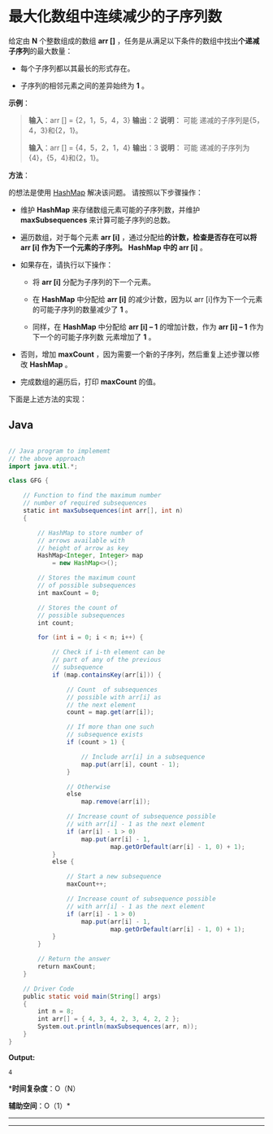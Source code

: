 # 最大化数组中连续减少的子序列数

给定由 **N** 个整数组成的数组 **arr []** ，任务是从满足以下条件的数组中找出**个递减子序列**的最大数量：

*   每个子序列都以其最长的形式存在。

*   子序列的相邻元素之间的差异始终为 **1** 。

**示例**：

> **输入**：arr [] = {2，1，5，4，3}
> **输出**：2
> **说明**：
> 可能 递减的子序列是{5，4，3}和{2，1}。
> 
> **输入**：arr [] = {4，5，2，1，4}
> **输出**：3
> **说明**：
> 可能 递减的子序列为{4}，{5，4}和{2，1}。

**方法**：

的想法是使用 [HashMap](http://www.geeksforgeeks.org/java-util-hashmap-in-java/) 解决该问题。 请按照以下步骤操作：

*   维护 **HashMap** 来存储数组元素可能的子序列数，并维护 **maxSubsequences** 来计算可能子序列的总数。

*   遍历数组，对于每个元素 **arr [i]** ，通过分配给**的计数，检查是否存在可以将 **arr [i]** 作为下一个元素的子序列。 **HashMap** 中的 arr [i]** 。

*   如果存在，请执行以下操作：

    *   将 **arr [i]** 分配为子序列的下一个元素。

    *   在 **HashMap** 中分配给 **arr [i]** 的减少计数，因为以 arr [i]作为下一个元素的可能子序列的数量减少了 **1** 。

    *   同样，在 **HashMap** 中分配给 **arr [i] – 1** 的增加计数，作为 **arr [i] – 1** 作为下一个的可能子序列数 元素增加了 **1** 。

*   否则，增加 **maxCount** ，因为需要一个新的子序列，然后重复上述步骤以修改 **HashMap** 。

*   完成数组的遍历后，打印 **maxCount** 的值。

下面是上述方法的实现：

## Java

```java

// Java program to implememt 
// the above approach 
import java.util.*; 

class GFG { 

    // Function to find the maximum number 
    // number of required subsequences 
    static int maxSubsequences(int arr[], int n) 
    { 

        // HashMap to store number of 
        // arrows available with 
        // height of arrow as key 
        HashMap<Integer, Integer> map 
            = new HashMap<>(); 

        // Stores the maximum count 
        // of possible subsequences 
        int maxCount = 0; 

        // Stores the count of 
        // possible subsequences 
        int count; 

        for (int i = 0; i < n; i++) { 

            // Check if i-th element can be 
            // part of any of the previous 
            // subsequence 
            if (map.containsKey(arr[i])) { 

                // Count  of subsequences 
                // possible with arr[i] as 
                // the next element 
                count = map.get(arr[i]); 

                // If more than one such 
                // subsequence exists 
                if (count > 1) { 

                    // Include arr[i] in a subsequence 
                    map.put(arr[i], count - 1); 
                } 

                // Otherwise 
                else
                    map.remove(arr[i]); 

                // Increase count of subsequence possible 
                // with arr[i] - 1 as the next element 
                if (arr[i] - 1 > 0) 
                    map.put(arr[i] - 1, 
                            map.getOrDefault(arr[i] - 1, 0) + 1); 
            } 
            else { 

                // Start a new subsequence 
                maxCount++; 

                // Increase count of subsequence possible 
                // with arr[i] - 1 as the next element 
                if (arr[i] - 1 > 0) 
                    map.put(arr[i] - 1, 
                            map.getOrDefault(arr[i] - 1, 0) + 1); 
            } 
        } 

        // Return the answer 
        return maxCount; 
    } 

    // Driver Code 
    public static void main(String[] args) 
    { 
        int n = 8; 
        int arr[] = { 4, 3, 4, 2, 3, 4, 2, 2 }; 
        System.out.println(maxSubsequences(arr, n)); 
    } 
} 

```

**Output:**

```
4

```

***时间复杂度**：O（N）

**辅助空间**：O（1）*



* * *

* * *



